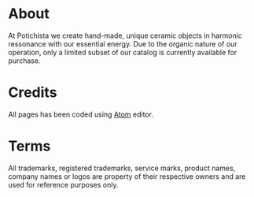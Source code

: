 # About
At Potichista we create hand-made, unique ceramic objects in harmonic ressonance with our essential energy. Due to the organic nature of our operation, only a limited subset of our catalog is currently available for purchase.

# Credits
All pages has been coded using [Atom](https://atom.io/) editor.

# Terms
All trademarks, registered trademarks, service marks, product names, company names or logos are property of their respective owners and are used for reference purposes only.
